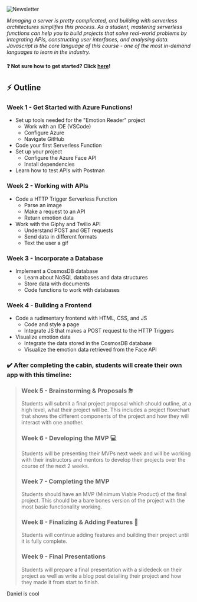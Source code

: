 ![Newsletter](https://user-images.githubusercontent.com/69332964/114803220-14269100-9d6d-11eb-9a3a-e92a637e5d79.png)

*Managing a server is pretty complicated, and building with serverless architectures simplifies this process. As a student, mastering serverless functions can help you to build projects that solve real-world problems by integrating APIs, constructing user interfaces, and analysing data. Javascript is the core language of this course - one of the most in-demand languages to learn in the industry.*

#### :question: Not sure how to get started? Click [here](/GETTING_STARTED.md)! 

## :zap: Outline

### **Week 1** - Get Started with Azure Functions!
* Set up tools needed for the "Emotion Reader" project
    * Work with an IDE (VSCode)
    * Configure Azure
    * Navigate GitHub
* Code your first Serverless Function
* Set up your project
    * Configure the Azure Face API
    * Install dependencies
* Learn how to test APIs with Postman


### **Week 2** - Working with APIs
* Code a HTTP Trigger Serverless Function
    * Parse an image
    * Make a request to an API
    * Return emotion data
* Work with the Giphy and Twilio API
    * Understand POST and GET requests
    * Send data in different formats
    * Text the user a gif

### **Week 3** - Incorporate a Database
* Implement a CosmosDB database
    * Learn about NoSQL databases and data structures
    * Store data with documents
    * Code functions to work with databases

### **Week 4** - Building a Frontend
* Code a rudimentary frontend with HTML, CSS, and JS
    * Code and style a page
    * Integrate JS that makes a POST request to the HTTP Triggers
* Visualize emotion data
    * Integrate the data stored in the CosmosDB database
    * Visualize the emotion data retrieved from the Face API


### ✔️ After completing the cabin, students will create their own app with this timeline:
> ### **Week 5** - Brainstorming & Proposals ⛈
> Students will submit a final project proposal which should outline, at a high level, what their project will be. This includes a project flowchart that shows the different components of the project and how they will interact with one another.
> 
> ### **Week 6** - Developing the MVP 💻
> Students will be presenting their MVPs next week and will be working with their instructors and mentors to develop their projects over the course of the next 2 weeks.
> 
> ### **Week 7** - Completing the MVP
> Students should have an MVP (Minimum Viable Product) of the final project. This should be a bare bones version of the project with the most basic functionality working.
> 
> ### **Week 8** - Finalizing & Adding Features 🎀
> Students will continue adding features and building their project until it is fully complete.
> 
> ### **Week 9** - Final Presentations 
> Students will prepare a final presentation with a slidedeck on their project as well as write a blog post detailing their project and how they made it from start to finish.


Daniel is cool

